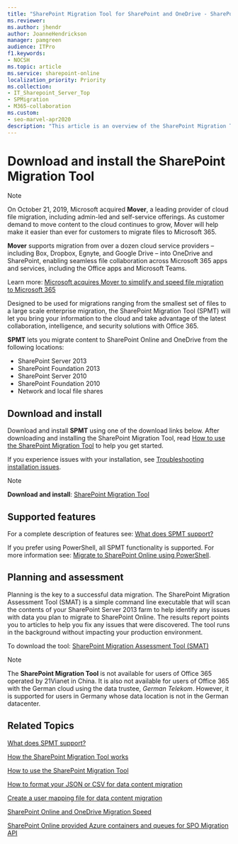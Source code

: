 ```yaml
---
title: "SharePoint Migration Tool for SharePoint and OneDrive - SharePoint Online"
ms.reviewer: 
ms.author: jhendr
author: JoanneHendrickson
manager: pamgreen
audience: ITPro
f1.keywords:
- NOCSH
ms.topic: article
ms.service: sharepoint-online
localization_priority: Priority
ms.collection: 
- IT_Sharepoint_Server_Top
- SPMigration
- M365-collaboration
ms.custom:
- seo-marvel-apr2020
description: "This article is an overview of the SharePoint Migration Tool and provides resources for download and support."
---
```


# Download and install the SharePoint Migration Tool


>[!Note]
> On October 21, 2019, Microsoft acquired **Mover**, a leading provider of cloud file migration, including admin-led and self-service offerings. As customer demand to move content to the cloud continues to grow, Mover will help make it easier than ever for customers to migrate files to Microsoft 365.
>
>**Mover** supports migration from over a dozen cloud service providers – including Box, Dropbox, Egnyte, and Google Drive – into OneDrive and SharePoint, enabling seamless file collaboration across Microsoft 365 apps and services, including the Office apps and Microsoft Teams.
>
>Learn more:  [Microsoft acquires Mover to simplify and speed file migration to Microsoft 365](https://aka.ms/migration/news)



Designed to be used for migrations ranging from the smallest set of files to a large scale enterprise migration, the SharePoint Migration Tool (SPMT) will let you bring your information to the cloud and take advantage of the latest collaboration, intelligence, and security solutions with Office 365.

**SPMT** lets you migrate content to SharePoint Online and OneDrive from the following locations:

- SharePoint Server 2013
- SharePoint Foundation 2013
- SharePoint Server 2010
- SharePoint Foundation 2010
- Network and local file shares
  
## Download and install

Download and install **SPMT** using one of the download links below.  After downloading and installing the SharePoint Migration Tool, read [How to use the SharePoint Migration Tool](how-to-use-the-sharepoint-migration-tool.md) to help you get started.

If you experience issues with your installation, see [Troubleshooting installation issues](spmt-install-issues.md).

>[!NOTE]
>**Download and install**:   [SharePoint Migration Tool](https://aka.ms/spmt-ga-page)


## Supported features

For a complete description of features see:  [What does SPMT support?](what-is-supported-SPMT.md) 

If you prefer using PowerShell, all SPMT functionality is supported. For more information see: [Migrate to SharePoint Online using PowerShell](overview-spmt-ps-cmdlets.md).



## Planning and assessment

Planning is the key to a successful data migration.  The SharePoint Migration Assessment Tool (SMAT) is a simple command line executable that will scan the contents of your SharePoint Server 2013 farm to help identify any issues with data you plan to migrate to SharePoint Online. The results report points you to articles to help you fix any issues that were discovered. The tool runs in the background without impacting your production environment.
  
To download the tool: [SharePoint Migration Assessment Tool (SMAT)](https://www.microsoft.com/download/details.aspx?id=53598&amp;751be11f-ede8-5a0c-058c-2ee190a24fa6=True)
  
>[!NOTE]
>The **SharePoint Migration Tool** is not available for users of Office 365 operated by 21Vianet in China. It is also not available for users of Office 365 with the German cloud using the data trustee, *German Telekom*. However, it is supported for users in Germany whose data location is not in the German datacenter.


## Related Topics

[What does SPMT support?](what-is-supported-SPMT.md)

[How the SharePoint Migration Tool works](how-the-sharepoint-migration-tool-works.md)
  
[How to use the SharePoint Migration Tool](how-to-use-the-sharepoint-migration-tool.md)
  
[How to format your JSON or CSV for data content migration](how-to-format-your-csv-file-for-data-content-migration.md)
  
[Create a user mapping file for data content migration](create-a-user-mapping-file-for-data-content-migration.md)
  
[SharePoint Online and OneDrive Migration Speed](sharepoint-online-and-onedrive-migration-speed.md)
  
[SharePoint Online provided Azure containers and queues for SPO Migration API](sharepoint-online-provided-azure-containers-and-queues-for-spo-migration-api.md)
  

